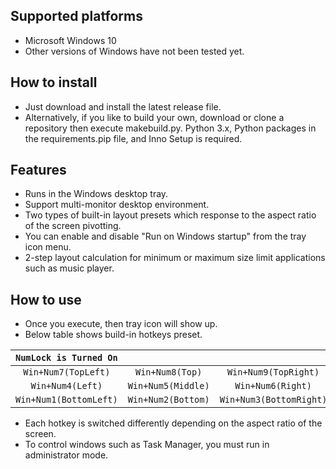 
## Supported platforms

* Microsoft Windows 10
* Other versions of Windows have not been tested yet.

## How to install

* Just download and install the latest release file.
* Alternatively, if you like to build your own, download or clone a repository then execute makebuild.py. Python 3.x, Python packages in the requirements.pip file, and Inno Setup is required.

## Features

* Runs in the Windows desktop tray.
* Support multi-monitor desktop environment.
* Two types of built-in layout presets which response to the aspect ratio of the screen pivotting.
* You can enable and disable "Run on Windows startup" from the tray icon menu.
* 2-step layout calculation for minimum or maximum size limit applications such as music player.

## How to use

* Once you execute, then tray icon will show up.
* Below table shows build-in hotkeys preset.

| `NumLock is Turned On` |                    |                         |
|:----------------------:|:------------------:|:-----------------------:|
| `Win+Num7(TopLeft)`    | `Win+Num8(Top)`    | `Win+Num9(TopRight)`    |
| `Win+Num4(Left)`       | `Win+Num5(Middle)` | `Win+Num6(Right)`       |
| `Win+Num1(BottomLeft)` | `Win+Num2(Bottom)` | `Win+Num3(BottomRight)` |

* Each hotkey is switched differently depending on the aspect ratio of the screen.
* To control windows such as Task Manager, you must run in administrator mode.
